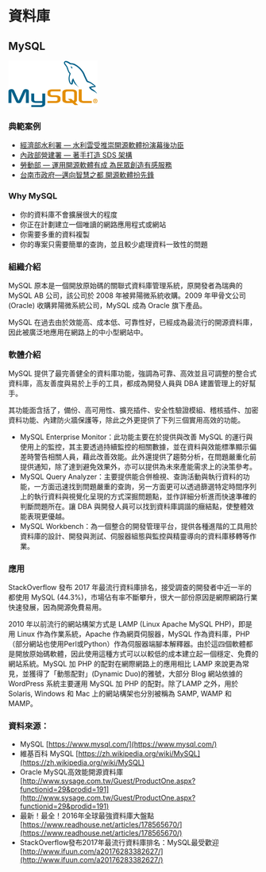 # **資料庫**

## **MySQL**

![](/assets/MySQL..png)

### 典範案例

* [經濟部水利署 — 水利雲受推崇開源軟體扮演幕後功臣](/shui-li-yun-shou-tui-chong-kai-yuan-ruan-ti-ban-yan-mu-hou-gong-chen.md)
* [內政部營建署 — 著手打造 SDS 架構](/use-case/di-zhi-teng-yun-wang-yun-yong-duo-tao-kai-yuan-ruan-ti/ying-jian-shu-zhu-shou-da-zao-sds-jia-gou.md)
* [勞動部 — 運用開源軟體有成 為民眾創造有感服務](/use-case/lao-dong-bu-ff0d-yun-yong-kai-yuan-ruan-ti-you-cheng-wei-min-zhong-chuang-zao-you-gan-fu-wu.md)
* [台南市政府—邁向智慧之都 開源軟體扮先鋒](/use-case/tai-nan-shi-zheng-fu-2014-mai-xiang-zhi-hui-zhi-du-kai-yuan-ruan-ti-ban-xian-feng.md)

### Why MySQL

* 你的資料庫不會擴展很大的程度
* 你正在計劃建立一個唯讀的網路應用程式或網站
* 你需要多重的資料複製
* 你的專案只需要簡單的查詢，並且較少處理資料一致性的問題

### 組織介紹

MySQL 原本是一個開放原始碼的關聯式資料庫管理系統，原開發者為瑞典的 MySQL AB 公司，該公司於 2008 年被昇陽微系統收購。2009 年甲骨文公司 \(Oracle\) 收購昇陽微系統公司，MySQL 成為 Oracle 旗下產品。

MySQL 在過去由於效能高、成本低、可靠性好，已經成為最流行的開源資料庫，因此被廣泛地應用在網路上的中小型網站中。

### 軟體介紹

MySQL 提供了最完善健全的資料庫功能，強調為可靠、高效並且可調整的整合式資料庫，高友善度與易於上手的工具，都成為開發人員與 DBA 建置管理上的好幫手。

其功能面含括了，備份、高可用性、擴充插件、安全性驗證模組、稽核插件、加密資料功能、內建防火牆保護等，除此之外更提供了下列三個實用高效的功能。

* MySQL Enterprise Monitor：此功能主要在於提供與改善 MySQL 的運行與使用上的監控，其主要透過持續監控的相關數據，並在資料與效能標準顯示偏差時警告相關人員，藉此改善效能。此外還提供了趨勢分析，在問題嚴重化前提供通知，除了達到避免效果外，亦可以提供為未來產能需求上的決策參考。
* MySQL Query Analyzer：主要提供能合併檢視、查詢活動與執行資料的功能，一方面迅速找到問題嚴重的查詢，另一方面更可以透過篩選特定時間序列上的執行資料與視覺化呈現的方式深掘問題點，並作詳細分析進而快速準確的判斷問題所在。讓 DBA 與開發人員可以找到資料庫調諧的癥結點，使整體效能表現更優越。
* MySQL Workbench：為一個整合的開發管理平台，提供各種進階的工具用於資料庫的設計、開發與測試、伺服器組態與監控與精靈導向的資料庫移轉等作業。

### 應用

StackOverflow 發布 2017 年最流行資料庫排名，接受調查的開發者中近一半的都使用 MySQL \(44.3%\)，市場佔有率不斷攀升，很大一部份原因是網際網路行業快速發展，因為開源免費易用。

2010 年以前流行的網站構架方式是 LAMP \(Linux Apache MySQL PHP\)，即是用 Linux 作為作業系統，Apache 作為網頁伺服器，MySQL 作為資料庫，PHP（部分網站也使用Perl或Python）作為伺服器端腳本解釋器。由於這四個軟體都是開放原始碼軟體，因此使用這種方式可以以較低的成本建立起一個穩定、免費的網站系統。MySQL 加 PHP 的配對在網際網路上的應用相比 LAMP 來說更為常見，並獲得了「動態配對」\(Dynamic Duo\)的雅號，大部分 Blog 網站依據的 WordPress 系統主要運用 MySQL 加 PHP 的配對。除了LAMP 之外，用於 Solaris, Windows 和 Mac 上的網站構架也分別被稱為 SAMP, WAMP 和 MAMP。

### 資料來源：

* MySQL [https://www.mysql.com/](https://www.mysql.com/)
* 維基百科 MySQL [https://zh.wikipedia.org/wiki/MySQL](https://zh.wikipedia.org/wiki/MySQL)
* Oracle MySQL高效能開源資料庫 [http://www.sysage.com.tw/Guest/ProductOne.aspx?functionid=29&prodid=191](http://www.sysage.com.tw/Guest/ProductOne.aspx?functionid=29&prodid=191)
* 最新！最全！2016年全球最強資料庫大盤點 [https://www.readhouse.net/articles/178565670/](https://www.readhouse.net/articles/178565670/)
* StackOverflow發布2017年最流行資料庫排名：MySQL最受歡迎 [http://www.ifuun.com/a20176283382627/](http://www.ifuun.com/a20176283382627/)



